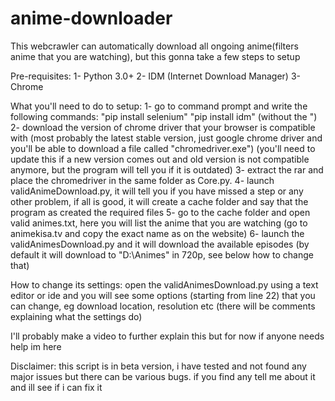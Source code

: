 # anime-downloader
This webcrawler can automatically download all ongoing anime(filters anime that you are watching), but this gonna take a few steps to setup

Pre-requisites:
1- Python 3.0+
2- IDM (Internet Download Manager)
3- Chrome

What you'll need to do to setup:
1- go to command prompt and write the following commands:
"pip install selenium"
"pip install idm"
(without the ")
2- download the version of chrome driver that your browser is compatible with (most probably the latest stable version, just google chrome driver and you'll be able to download a file called "chromedriver.exe") (you'll need to update this if a new version comes out and old version is not compatible anymore, but the program will tell you if it is outdated)
3- extract the rar and place the chromedriver in the same folder as Core.py.
4- launch validAnimeDownload.py, it will tell you if you have missed a step or any other problem, if all is good, it will create a cache folder and say that the program as created the required files
5- go to the cache folder and open valid animes.txt, here you will list the anime that you are watching (go to animekisa.tv and copy the exact name as on the website)
6- launch the validAnimesDownload.py and it will download the available episodes (by default it will download to "D:\Animes" in 720p, see below how to change that)

How to change its settings:
open the validAnimesDownload.py using a text editor or ide and you will see some options (starting from line 22) that you can change, eg download location, resolution etc (there will be comments explaining what the settings do)

I'll probably make a video to further explain this but for now if anyone needs help im here

Disclaimer:
this script is in beta version, i have tested and not found any major issues but there can be various bugs. if you find any tell me about it and ill see if i can fix it
